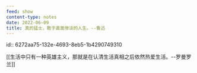 ```yaml
---
feed: show
content-type: notes
date: 2022-06-09
title: 真的猛士，敢于直面惨淡的人生。--鲁迅
---
```


id:: 6272aa75-132e-4693-8eb5-1b4290749310

[[生活中只有一种英雄主义，那就是在认清生活真相之后依然热爱生活。--罗曼罗兰]]
